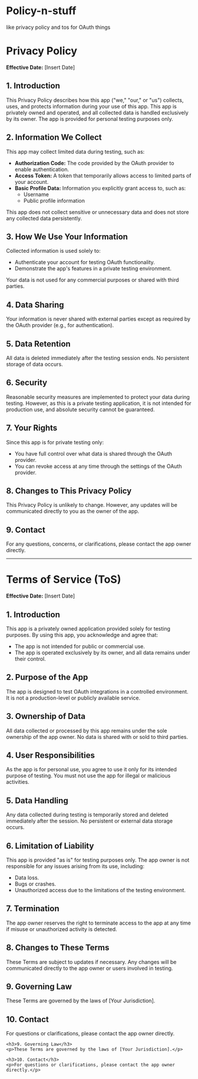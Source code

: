 # Policy-n-stuff
like privacy policy and tos for OAuth things


   # Privacy Policy

**Effective Date:** [Insert Date]

## 1. Introduction
This Privacy Policy describes how this app ("we," "our," or "us") collects, uses, and protects information during your use of this app. This app is privately owned and operated, and all collected data is handled exclusively by its owner. The app is provided for personal testing purposes only.

## 2. Information We Collect
This app may collect limited data during testing, such as:

<ul>
  <li><b>Authorization Code:</b> The code provided by the OAuth provider to enable authentication.</li>
  <li><b>Access Token:</b> A token that temporarily allows access to limited parts of your account.</li>
  <li><b>Basic Profile Data:</b> Information you explicitly grant access to, such as:
    <ul>
      <li>Username</li>
      <li>Public profile information</li>
    </ul>
  </li>
</ul>

This app does not collect sensitive or unnecessary data and does not store any collected data persistently.

## 3. How We Use Your Information
Collected information is used solely to:

<ul>
  <li>Authenticate your account for testing OAuth functionality.</li>
  <li>Demonstrate the app's features in a private testing environment.</li>
</ul>

Your data is not used for any commercial purposes or shared with third parties.

## 4. Data Sharing
Your information is never shared with external parties except as required by the OAuth provider (e.g., for authentication).

## 5. Data Retention
All data is deleted immediately after the testing session ends. No persistent storage of data occurs.

## 6. Security
Reasonable security measures are implemented to protect your data during testing. However, as this is a private testing application, it is not intended for production use, and absolute security cannot be guaranteed.

## 7. Your Rights
Since this app is for private testing only:

<ul>
  <li>You have full control over what data is shared through the OAuth provider.</li>
  <li>You can revoke access at any time through the settings of the OAuth provider.</li>
</ul>

## 8. Changes to This Privacy Policy
This Privacy Policy is unlikely to change. However, any updates will be communicated directly to you as the owner of the app.

## 9. Contact
For any questions, concerns, or clarifications, please contact the app owner directly.

---

# Terms of Service (ToS)

**Effective Date:** [Insert Date]

## 1. Introduction
This app is a privately owned application provided solely for testing purposes. By using this app, you acknowledge and agree that:

<ul>
  <li>The app is not intended for public or commercial use.</li>
  <li>The app is operated exclusively by its owner, and all data remains under their control.</li>
</ul>

## 2. Purpose of the App
The app is designed to test OAuth integrations in a controlled environment. It is not a production-level or publicly available service.

## 3. Ownership of Data
All data collected or processed by this app remains under the sole ownership of the app owner. No data is shared with or sold to third parties.

## 4. User Responsibilities
As the app is for personal use, you agree to use it only for its intended purpose of testing. You must not use the app for illegal or malicious activities.

## 5. Data Handling
Any data collected during testing is temporarily stored and deleted immediately after the session. No persistent or external data storage occurs.

## 6. Limitation of Liability
This app is provided "as is" for testing purposes only. The app owner is not responsible for any issues arising from its use, including:

<ul>
  <li>Data loss.</li>
  <li>Bugs or crashes.</li>
  <li>Unauthorized access due to the limitations of the testing environment.</li>
</ul>

## 7. Termination
The app owner reserves the right to terminate access to the app at any time if misuse or unauthorized activity is detected.

## 8. Changes to These Terms
These Terms are subject to updates if necessary. Any changes will be communicated directly to the app owner or users involved in testing.

## 9. Governing Law
These Terms are governed by the laws of [Your Jurisdiction].

## 10. Contact
For questions or clarifications, please contact the app owner directly.

    <h3>9. Governing Law</h3>
    <p>These Terms are governed by the laws of [Your Jurisdiction].</p>

    <h3>10. Contact</h3>
    <p>For questions or clarifications, please contact the app owner directly.</p>

